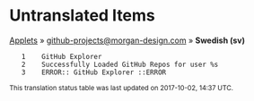 # Untranslated Items
[Applets](../../../README.md) &#187; [github-projects@morgan-design.com](../README.md) &#187; **Swedish (sv)**

       1	GitHub Explorer
       2	Successfully Loaded GitHub Repos for user %s
       3	ERROR:: GitHub Explorer ::ERROR

<sup>This translation status table was last updated on 2017-10-02, 14:37 UTC.</sup>
